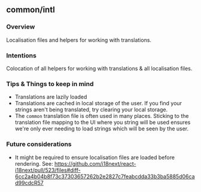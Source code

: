 ## common/intl

### Overview

Localisation files and helpers for working with translations.

### Intentions

Colocation of all helpers for working with translations & all localisation files.

### Tips & Things to keep in mind
- Translations are lazily loaded
- Translations are cached in local storage of the user. If you find your strings aren't being translated, try clearing your local storage.
- The `common` translation file is often used in many places. Sticking to the translation file mapping to the UI where you string will be used ensures we're only ever needing to load strings which will be seen by the user.

### Future considerations
- It might be required to ensure localisation files are loaded before rendering. See: https://github.com/i18next/react-i18next/pull/523/files#diff-6cc2a4b04b8f73c37303657262b2e2827c7feabcdda33b3ba5885d06cad99cdcR57
